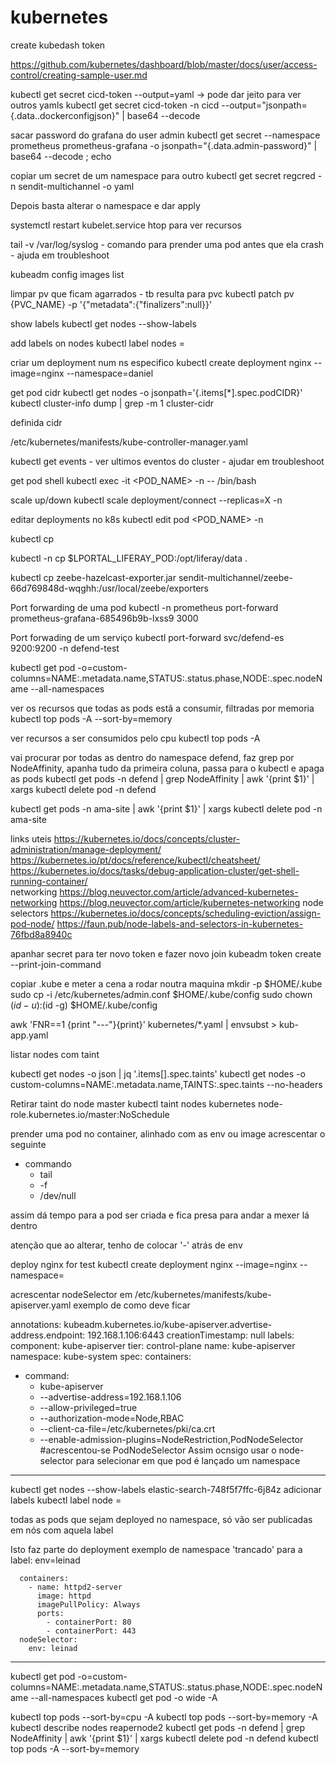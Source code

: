 # kubernetes


create kubedash token

https://github.com/kubernetes/dashboard/blob/master/docs/user/access-control/creating-sample-user.md


kubectl get secret cicd-token --output=yaml -> pode dar jeito para ver outros yamls
kubectl get secret cicd-token -n cicd --output="jsonpath={.data.\.dockerconfigjson}" | base64 --decode

sacar password do grafana do user admin
 kubectl get secret --namespace prometheus prometheus-grafana -o jsonpath="{.data.admin-password}" | base64 --decode ; echo


copiar um secret de um namespace para outro
 kubectl get secret regcred -n sendit-multichannel -o yaml

Depois basta alterar o namespace e dar apply


systemctl restart kubelet.service
htop para ver recursos

tail -v /var/log/syslog - comando para prender uma pod antes que ela crash - ajuda em troubleshoot

kubeadm config images list


limpar pv que ficam agarrados - tb resulta para pvc
 kubectl patch pv {PVC_NAME} -p '{"metadata":{"finalizers":null}}'
 
show labels
 kubectl get nodes --show-labels
 
add labels on nodes
 kubectl label nodes <node-name> <label-key>=<label-value>



criar um deployment num ns especifico
 kubectl create deployment nginx --image=nginx --namespace=daniel
 
get pod cidr
 kubectl get nodes -o jsonpath='{.items[*].spec.podCIDR}'
 kubectl cluster-info dump | grep -m 1 cluster-cidr

definida cidr

 /etc/kubernetes/manifests/kube-controller-manager.yaml
 

kubectl get events - ver ultimos eventos do cluster - ajudar em troubleshoot

get pod shell
 kubectl exec -it <POD_NAME> -n <NAMESPACE> -- /bin/bash


scale up/down
 kubectl scale deployment/connect --replicas=X -n <NAMESPACE>
 
editar deployments no k8s
 kubectl edit pod <POD_NAME> -n <NAMESPACE>
 
 
kubectl cp <file-spec-src> <file-spec-dest>

kubectl -n <NAMESPACE> cp $LPORTAL_LIFERAY_POD:/opt/liferay/data .


kubectl cp zeebe-hazelcast-exporter.jar sendit-multichannel/zeebe-66d769848d-wqghh:/usr/local/zeebe/exporters

Port forwarding de uma pod 
 kubectl -n prometheus port-forward prometheus-grafana-685496b9b-lxss9 3000 

Port forwading de um serviço
 kubectl port-forward svc/defend-es 9200:9200 -n defend-test
 
kubectl get pod -o=custom-columns=NAME:.metadata.name,STATUS:.status.phase,NODE:.spec.nodeName --all-namespaces

ver os recursos que todas as pods estã a consumir, filtradas por memoria
kubectl top pods -A --sort-by=memory

ver recursos a ser consumidos pelo cpu
 kubectl top pods -A

vai procurar por todas as dentro do namespace defend, faz grep por NodeAffinity, 
apanha tudo da primeira coluna, passa para o kubectl e apaga as pods
kubectl get pods -n defend | grep NodeAffinity | awk '{print $1}' | xargs kubectl delete pod -n defend

kubectl get pods -n ama-site | awk '{print $1}' | xargs kubectl delete pod -n ama-site

links uteis
  https://kubernetes.io/docs/concepts/cluster-administration/manage-deployment/
  https://kubernetes.io/pt/docs/reference/kubectl/cheatsheet/
  https://kubernetes.io/docs/tasks/debug-application-cluster/get-shell-running-container/  
 networking 
  https://blog.neuvector.com/article/advanced-kubernetes-networking
  https://blog.neuvector.com/article/kubernetes-networking
 node selectors
  https://kubernetes.io/docs/concepts/scheduling-eviction/assign-pod-node/
  https://faun.pub/node-labels-and-selectors-in-kubernetes-76fbd8a8940c
   
apanhar secret para ter novo token e fazer novo join
 kubeadm token create --print-join-command
 
copiar .kube e meter a cena a rodar noutra maquina
  mkdir -p $HOME/.kube
  sudo cp -i /etc/kubernetes/admin.conf $HOME/.kube/config
  sudo chown $(id -u):$(id -g) $HOME/.kube/config
  
awk 'FNR==1 {print "---"}{print}' kubernetes/*.yaml | envsubst > kub-app.yaml

listar nodes com taint

 kubectl get nodes -o json | jq '.items[].spec.taints'
 kubectl get nodes -o custom-columns=NAME:.metadata.name,TAINTS:.spec.taints --no-headers 
 
 Retirar taint do node master
  kubectl taint nodes kubernetes node-role.kubernetes.io/master:NoSchedule
  
  
  prender uma pod
  no container, alinhado com as env ou image acrescentar o seguinte
  - commando
    - tail
    - -f
    - /dev/null
    
 assim dá tempo para a pod ser criada e fica presa para andar a mexer lá dentro
 
atenção que ao alterar, tenho de colocar '-' atrás de env


deploy nginx for test
 kubectl create deployment nginx --image=nginx --namespace=<NS>



acrescentar nodeSelector em /etc/kubernetes/manifests/kube-apiserver.yaml
exemplo de como deve ficar

 annotations:
    kubeadm.kubernetes.io/kube-apiserver.advertise-address.endpoint: 192.168.1.106:6443
  creationTimestamp: null
  labels:
    component: kube-apiserver
    tier: control-plane
  name: kube-apiserver
  namespace: kube-system
spec:
  containers:
  - command:
    - kube-apiserver
    - --advertise-address=192.168.1.106
    - --allow-privileged=true
    - --authorization-mode=Node,RBAC
    - --client-ca-file=/etc/kubernetes/pki/ca.crt
    - --enable-admission-plugins=NodeRestriction,PodNodeSelector
#acrescentou-se PodNodeSelector
Assim ocnsigo usar o node-selector para selecionar em que pod é lançado um namespace
------------------------------------------------------------------------------------

kubectl get nodes --show-labels
elastic-search-748f5f7ffc-6j84z
adicionar labels
kubectl label node <NODE> <LABEL>=<VAL>

todas as pods que sejam deployed no namespace, só vão ser publicadas em nós com aquela label

Isto faz parte do deployment
exemplo de namespace 'trancado' para a label: env=leinad

      containers:
        - name: httpd2-server
          image: httpd
          imagePullPolicy: Always
          ports:
            - containerPort: 80
            - containerPort: 443
      nodeSelector:
        env: leinad
-------------------------------------

kubectl get pod -o=custom-columns=NAME:.metadata.name,STATUS:.status.phase,NODE:.spec.nodeName --all-namespaces
kubectl get pod -o wide -A
 
kubectl top pods --sort-by=cpu -A
kubectl top pods --sort-by=memory -A
kubectl describe nodes reapernode2
kubectl get pods -n defend | grep NodeAffinity | awk '{print $1}' | xargs kubectl delete pod -n defend
kubectl top pods -A --sort-by=memory
